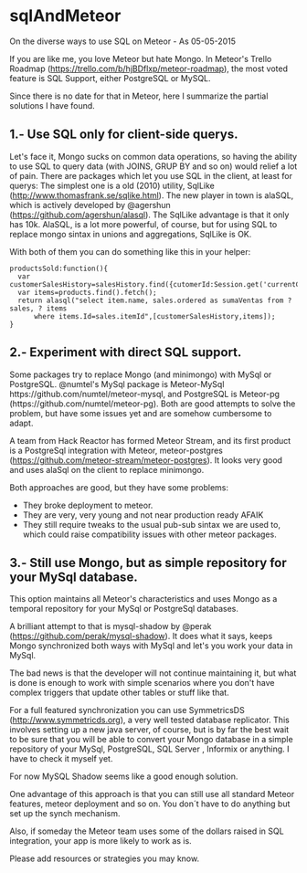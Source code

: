 # sqlAndMeteor
On the diverse ways to use SQL on Meteor - As 05-05-2015

If you are like me, you love Meteor but hate Mongo.
In Meteor's Trello Roadmap (https://trello.com/b/hjBDflxp/meteor-roadmap), the most voted feature is SQL Support, either PostgreSQL or MySQL.

Since there is no date for that in Meteor, here I summarize the partial solutions I have found.

<h2>1.- Use SQL only for  client-side querys. </h2>

  Let's face it, Mongo sucks on common data operations, so having the ability to use SQL to query data (with JOINS, GRUP BY and so on) would relief a lot of pain.
  There are packages which let you use SQL in the client, at least for querys:
  The simplest one is a old (2010) utility, SqlLike (http://www.thomasfrank.se/sqlike.html). 
  The new player in town is alaSQL, which is actively developed by @agershun (https://github.com/agershun/alasql).
  The SqlLike advantage is that it only has 10k. AlaSQL, is a lot more powerful, of course, but for using SQL to replace  mongo sintax in unions and aggregations, SqlLike is OK. 
  
  With both of them you can do something like this in your helper:
    
    productsSold:function(){
      var customerSalesHistory=salesHistory.find({cutomerId:Session.get('currentCustomer')}).fetch();
      var items=products.find().fetch();
      return alasql("select item.name, sales.ordered as sumaVentas from ? sales, ? items
          where items.Id=sales.itemId",[customerSalesHistory,items]);
    }

<h2>2.- Experiment with direct SQL support.</h2>
Some packages try to replace Mongo (and minimongo) with MySql or PostgreSQL. 
@numtel's MySql package is  Meteor-MySql https://github.com/numtel/meteor-mysql, and PostgreSQL is Meteor-pg (https://github.com/numtel/meteor-pg). Both are good attempts to solve the problem, but have some issues yet and are somehow cumbersome to adapt. 

A team from Hack Reactor has formed Meteor Stream, and its first product is a PostgreSql integration with Meteor, meteor-postgres (https://github.com/meteor-stream/meteor-postgres).  It looks very good and uses alaSql on the client to replace minimongo.

Both approaches are good, but they have some problems:
- They broke deployment to meteor. 
- They are very, very young and not near production ready AFAIK
- They still require tweaks to the usual pub-sub sintax we are used to, which could raise compatibility issues with other meteor packages.

<h2>3.- Still use Mongo, but as simple repository for your MySql database.</h2>

This option maintains all Meteor's characteristics and uses Mongo as a temporal repository for your MySql or PostgreSql databases. 

A  brilliant attempt to that is mysql-shadow by @perak (https://github.com/perak/mysql-shadow). It does what it says, keeps Mongo synchronized both ways with MySql and let's you work your data in MySql.

The bad news is that the developer will not continue maintaining it, but what is done is enough to work with simple scenarios where you don't have complex triggers that update other tables or stuff like that.

For a full featured synchronization you can use SymmetricsDS (http://www.symmetricds.org), a very well tested database replicator. This involves setting up a new java server, of course, but is by far the best wait to be sure that you will be able to convert your Mongo database in a simple repository of your MySql, PostgreSQL, SQL Server , Informix or anything. I have to check it myself yet.

For now MySQL Shadow seems like a good enough solution.

One advantage of this approach is that you can still use all standard Meteor features, meteor deployment and so on. You don´t have to do anything but set up the synch mechanism.

Also, if someday the Meteor team uses some of the dollars raised in SQL integration, your app is more likely to work as is.

Please add resources or strategies you may know.



